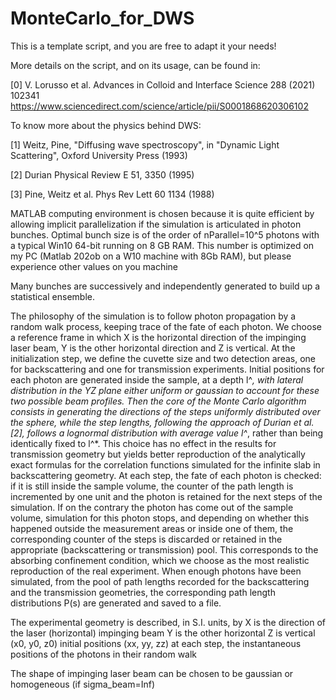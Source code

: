 # MonteCarlo_for_DWS


This is a template script, and you are free to adapt it your needs!

More details on the script, and on its usage, can be found in:

[0] V. Lorusso et al. Advances in Colloid and Interface Science 288 (2021) 102341
https://www.sciencedirect.com/science/article/pii/S0001868620306102

To know more about the physics behind DWS:

[1] Weitz, Pine, "Diffusing wave spectroscopy", in "Dynamic Light Scattering", Oxford University Press (1993)

[2] Durian Physical Review E 51, 3350 (1995)

[3] Pine, Weitz et al. Phys Rev Lett 60 1134 (1988)

MATLAB computing environment is chosen because  it is quite efficient by allowing implicit parallelization if the simulation is articulated in photon bunches.
Optimal bunch size is of the order of nParallel=10^5 photons with a typical Win10 64-bit running on 8 GB RAM.
 This number is optimized on my PC (Matlab 202ob on a W10 machine with 8Gb RAM), but please experience other values on you machine

Many bunches are successively and independently generated to build up a statistical ensemble.

The philosophy of the simulation is to follow photon propagation by a random walk process, keeping trace of the fate of each photon.
We choose a reference frame in which X is the horizontal direction of the impinging laser beam, Y is the other horizontal direction and Z is vertical.
At the initialization step, we define the cuvette size and two detection areas, one for backscattering and one for transmission experiments.
Initial positions for each photon are generated inside the sample, at a depth l^*, with lateral distribution in the YZ plane either uniform or gaussian to account for these two possible beam profiles.
Then the core of the Monte Carlo algorithm consists in generating the directions of the steps uniformly distributed over the sphere, while the step lengths,
following the approach of Durian et al. [2], follows a lognormal distribution with average value l^*, rather than being identically fixed to l^*.
This choice has no effect in the results for transmission geometry but yields better reproduction of the analytically exact formulas for the correlation functions simulated for the infinite slab in backscattering geometry.
At each step, the fate of each photon is checked: if it is still inside the sample volume, the counter of the path length is incremented by one unit and the photon is retained for the next steps of the simulation.
If on the contrary the photon has come out of the sample volume, simulation for this photon stops, and depending on whether this happened outside the measurement areas or inside one of them, the corresponding counter of the steps is discarded or retained in the appropriate (backscattering or transmission) pool.
This corresponds to the absorbing confinement condition, which we choose as the most realistic reproduction of the real experiment.
When enough photons have been simulated, from the pool of path lengths recorded for the backscattering and the transmission geometries, the corresponding path length distributions P(s) are generated and saved to a file.

The experimental geometry is described, in S.I. units, by
X is the direction of the laser (horizontal) impinging  beam
Y is the other horizontal
Z is vertical
(x0, y0, z0) initial positions
(xx, yy, zz) at each step, the instantaneous positions of the photons in their random walk

The shape of impinging laser beam can be chosen to be gaussian or homogeneous (if sigma_beam=Inf)

